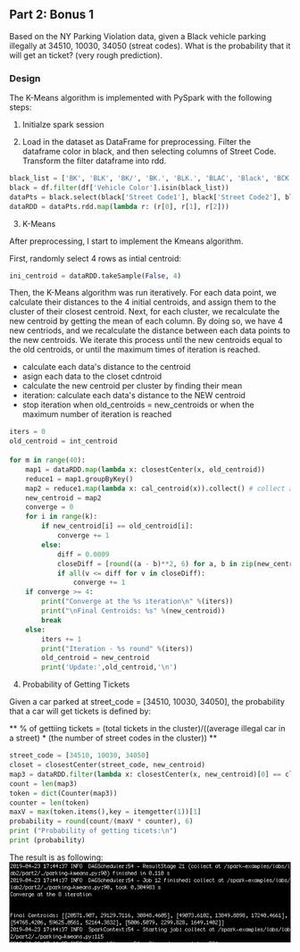 ## Part 2: Bonus 1

Based on the NY Parking Violation data, given a Black vehicle parking illegally at 34510, 10030, 34050 (streat codes). What is the probability that it will get an ticket? (very rough prediction).


### Design 

The K-Means algorithm is implemented with PySpark with the following steps: 

1. Initialze spark session 

2. Load in the dataset as DataFrame for preprocessing. Filter the dataframe color in black, and then selecting columns of Street Code. Transform the filter dataframe into rdd. 


```python
black_list = ['BK', 'BLK', 'BK/', 'BK.', 'BLK.', 'BLAC', 'Black', 'BCK', 'BC', 'B LAC']
black = df.filter(df['Vehicle Color'].isin(black_list))
dataPts = black.select(black['Street Code1'], black['Street Code2'], black['Street Code3']).na.drop()
dataRDD = dataPts.rdd.map(lambda r: (r[0], r[1], r[2]))
```

3. K-Means

After preprocessing, I start to implement the Kmeans algorithm. 

First, randomly select 4 rows as intial centroid: 

```python
ini_centroid = dataRDD.takeSample(False, 4)
```

Then, the K-Means algorithm was run iteratively. For each data point, we calculate their distances to the 4 initial centroids, and assign them to the cluster of their closest centroid. Next, for each cluster, we recalculate the new centroid by getting the mean of each column. By doing so, we have 4 new centriods, and we recalculate the distance between each data points to the new centroids. We iterate this process until the new centroids equal to the old centroids, or until the maximum times of iteration is reached.  

* calculate each data's distance to the centroid
* asign each data to the closet cdntroid 
* calculate the new centroid per cluster by finding their mean
* iteration: calculate each data's distance to the NEW centroid
* stop iteration when old_centroids = new_centroids or when the maximum number of iteration is reached


```python
iters = 0 
old_centroid = int_centroid

for m in range(40):
	map1 = dataRDD.map(lambda x: closestCenter(x, old_centroid))
	reduce1 = map1.groupByKey()
	map2 = reduce1.map(lambda x: cal_centroid(x)).collect() # collect a list	
	new_centroid = map2
	converge = 0 
	for i in range(k):
		if new_centroid[i] == old_centroid[i]:
			converge += 1
		else:
			diff = 0.0009 
			closeDiff = [round((a - b)**2, 6) for a, b in zip(new_centroid[i], old_centroid[i])]
			if all(v <= diff for v in closeDiff):
				converge += 1
	if converge >= 4:
		print("Converge at the %s iteration\n" %(iters))
		print("\nFinal Centroids: %s" %(new_centroid))
		break
	else:
		iters += 1
		print("Iteration - %s round" %(iters))
		old_centroid = new_centroid
		print('Update:',old_centroid,'\n')
```
4. Probability of Getting Tickets

Given a car parked at street_code = [34510, 10030, 34050], the probability that a car will get tickets is defined by:

**
% of gettiing tickets =  (total tickets in the cluster)/((average illegal car in a street) * (the number of street codes in the cluster)) **

```python
street_code = [34510, 10030, 34050]
closet = closestCenter(street_code, new_centroid)
map3 = dataRDD.filter(lambda x: closestCenter(x, new_centroid)[0] == closet[0]).collect()
count = len(map3)
token = dict(Counter(map3))
counter = len(token)
maxV = max(token.items(),key = itemgetter(1))[1]
probability = round(count/(maxV * counter), 6)
print ("Probability of getting ticets:\n")
print (probability)
```

The result is as following:
<img src="pics/part2-cluster.png" width="700">




